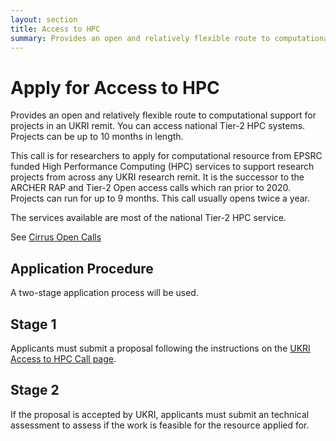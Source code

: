 ```yaml
---
layout: section
title: Access to HPC
summary: Provides an open and relatively flexible route to computational support for projects in EPSRC remit
---
```


Apply for Access to HPC
==================================

Provides an open and relatively flexible route to computational support for projects in an UKRI remit. You can access national Tier-2 HPC systems. Projects can be up to 10 months in length. 

This call is for researchers to apply for computational resource from EPSRC funded High Performance Computing (HPC) services to support research projects from across any UKRI research remit. It is the successor to the ARCHER RAP and Tier-2 Open access calls which ran prior to 2020. Projects can run for up to 9 months. This call usually opens twice a year.

The services available are most of the national Tier-2 HPC service.

See [Cirrus Open Calls](./#current-open-calls)

## Application Procedure

A two-stage application process will be used.

## Stage 1

Applicants must submit a proposal following the instructions on the [UKRI Access to HPC Call page](https://www.ukri.org/opportunity/access-to-high-performance-computing-facilities-2024/).

## Stage 2

If the proposal is accepted by UKRI, applicants must submit an technical assessment to assess if the work is feasible for the
resource applied for. 




